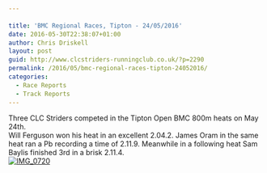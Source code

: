 ```yaml
---

title: 'BMC Regional Races, Tipton - 24/05/2016'
date: 2016-05-30T22:38:07+01:00
author: Chris Driskell
layout: post
guid: http://www.clcstriders-runningclub.co.uk/?p=2290
permalink: /2016/05/bmc-regional-races-tipton-24052016/
categories:
  - Race Reports
  - Track Reports
---
```

Three CLC Striders competed in the Tipton Open BMC 800m heats on May 24th.  
Will Ferguson won his heat in an excellent 2.04.2. James Oram in the same heat ran a Pb recording a time of 2.11.9. Meanwhile in a following heat Sam Baylis finished 3rd in a brisk 2.11.4.  
[<img class="alignnone size-medium wp-image-2291" src="/Images/2016/05/IMG_0720-300x225.jpg" alt="IMG_0720" width="300" height="225" srcset="/Images/2016/05/IMG_0720-300x225.jpg 300w, /Images/2016/05/IMG_0720.jpg 640w" sizes="(max-width: 300px) 100vw, 300px" />](/Images/2016/05/IMG_0720.jpg)
